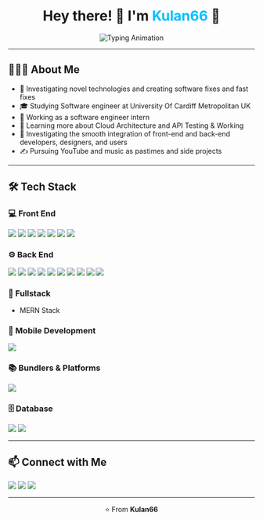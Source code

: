 <h1 align="center">Hey there! 👋 I'm <span style="color:#00BFFF;">Kulan66</span> 🚀</h1>

<p align="center">
  <img src="https://readme-typing-svg.herokuapp.com?font=Fira+Code&weight=500&size=22&duration=3000&pause=1000&center=true&vCenter=true&width=500&lines=Software+Engineer+Intern;Frontend+%7C+Backend+Developer;Tech+Explorer+%26+Cloud+Learner;Lifelong+Coder+%7C+Creative+Mind" alt="Typing Animation"/>
</p>

---

## 👨🏻‍💻 About Me

- 🤔 Investigating novel technologies and creating software fixes and fast fixes  
- 🎓 Studying Software engineer at University Of Cardiff Metropolitan UK  
- 💼 Working as a software engineer intern  
- 🌱 Learning more about Cloud Architecture and API Testing & Working  
- 💫 Investigating the smooth integration of front-end and back-end developers, designers, and users  
- ✍️ Pursuing YouTube and music as pastimes and side projects  

---

## 🛠 Tech Stack

### 💻 Front End
<p>
  <img src="https://img.shields.io/badge/TypeScript-3178C6?style=flat-square&logo=typescript&logoColor=white"/>
  <img src="https://img.shields.io/badge/JavaScript-F7DF1E?style=flat-square&logo=javascript&logoColor=black"/>
  <img src="https://img.shields.io/badge/React-61DAFB?style=flat-square&logo=react&logoColor=black"/>
  <img src="https://img.shields.io/badge/React Router-CA4245?style=flat-square&logo=reactrouter&logoColor=white"/>
  <img src="https://img.shields.io/badge/TailwindCSS-38B2AC?style=flat-square&logo=tailwind-css&logoColor=white"/>
  <img src="https://img.shields.io/badge/HTML-E34F26?style=flat-square&logo=html5&logoColor=white"/>
  <img src="https://img.shields.io/badge/CSS-1572B6?style=flat-square&logo=css3&logoColor=white"/>
</p>

### ⚙️ Back End
<p>
  <img src="https://img.shields.io/badge/JavaScript-F7DF1E?style=flat-square&logo=javascript&logoColor=black"/>
  <img src="https://img.shields.io/badge/TypeScript-3178C6?style=flat-square&logo=typescript&logoColor=white"/>
  <img src="https://img.shields.io/badge/Node.js-339933?style=flat-square&logo=node.js&logoColor=white"/>
  <img src="https://img.shields.io/badge/Express.js-000000?style=flat-square&logo=express&logoColor=white"/>
  <img src="https://img.shields.io/badge/Python-3776AB?style=flat-square&logo=python&logoColor=white"/>
  <img src="https://img.shields.io/badge/API-0052CC?style=flat-square&logo=fastapi&logoColor=white"/>
  <img src="https://img.shields.io/badge/Java-ED8B00?style=flat-square&logo=java&logoColor=white"/>
  <img src="https://img.shields.io/badge/PHP-777BB4?style=flat-square&logo=php&logoColor=white"/>
  <img src="https://img.shields.io/badge/C%23-239120?style=flat-square&logo=c-sharp&logoColor=white"/>
  <img src="https://img.shields.io/badge/C++-00599C?style=flat-square&logo=c%2B%2B&logoColor=white"/>
</p>

### 💫 Fullstack
- MERN Stack

### 📱 Mobile Development
<p>
  <img src="https://img.shields.io/badge/Android Studio-3DDC84?style=for-the-badge&logo=android-studio&logoColor=white"/> 
</p> 

### 📚 Bundlers & Platforms
<p>
  <img src="https://img.shields.io/badge/Vite-646CFF?style=for-the-badge&logo=vite&logoColor=white"/>
</p>

### 🗄️ Database
<p>
  <img src="https://img.shields.io/badge/MongoDB-47A248?style=flat-square&logo=mongodb&logoColor=white"/>
  <img src="https://img.shields.io/badge/SQL-4479A1?style=flat-square&logo=mysql&logoColor=white"/>
</p>

---

## 📫 Connect with Me
<p>
  <a href="https://github.com/Kulan66"><img src="https://img.shields.io/badge/GitHub-Kulan66-181717?style=flat-square&logo=github&logoColor=white"/></a>
  <a href="mailto:kulanthamuditha66@gmail.com"><img src="https://img.shields.io/badge/Gmail-kulanthamuditha66@gmail.com-D14836?style=flat-square&logo=gmail&logoColor=white"/></a>
  <a href="www.linkedin.com/in/kulan-thamuditha-6b17672a7"><img src="https://img.shields.io/badge/LinkedIn-Kulan66-0077B5?style=for-the-badge&logo=linkedin&logoColor=white"/></a>
</p>

---

<p align="center">
  ⭐️ From <strong>Kulan66</strong>
</p>
